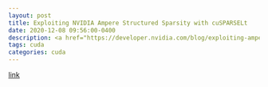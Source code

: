 ```yaml
---
layout: post
title: Exploiting NVIDIA Ampere Structured Sparsity with cuSPARSELt
date: 2020-12-08 09:56:00-0400
description: <a href="https://developer.nvidia.com/blog/exploiting-ampere-structured-sparsity-with-cusparselt/"><b>link</b></a>
tags: cuda
categories: cuda
---
```


<a href="https://developer.nvidia.com/blog/exploiting-ampere-structured-sparsity-with-cusparselt/">link</a>
